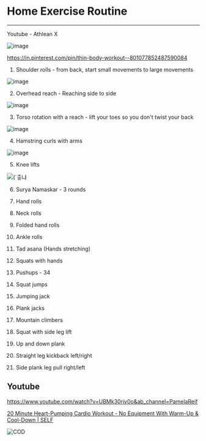# Home Exercise Routine

---

Youtube - Athlean X

![image](media/Exercise-Stretching_Home-Exercise-Routine-image1.jpg)

<https://in.pinterest.com/pin/thin-body-workout--801077852487590084>

1. Shoulder rolls - from back, start small movements to large movements

![image](media/Exercise-Stretching_Home-Exercise-Routine-image2.png)

2. Overhead reach - Reaching side to side

![image](media/Exercise-Stretching_Home-Exercise-Routine-image3.png)

3. Torso rotation with a reach - lift your toes so you don't twist your back

![image](media/Exercise-Stretching_Home-Exercise-Routine-image4.png)

4. Hamstring curls with arms

![image](media/Exercise-Stretching_Home-Exercise-Routine-image5.png)

5. Knee lifts

![(`츻냐 ](media/Exercise-Stretching_Home-Exercise-Routine-image6.png)

6. Surya Namaskar - 3 rounds

7. Hand rolls

8. Neck rolls

9. Folded hand rolls

10. Ankle rolls

11. Tad asana (Hands stretching)

12. Squats with hands

13. Pushups - 34

14. Squat jumps

15. Jumping jack

16. Plank jacks

17. Mountain climbers

18. Squat with side leg lift

19. Up and down plank

20. Straight leg kickback left/right

21. Side plank leg pull right/left

## Youtube

<https://www.youtube.com/watch?v=UBMk30rjy0o&ab_channel=PamelaReif>

[20 Minute Heart-Pumping Cardio Workout - No Equipment With Warm-Up & Cool-Down | SELF](http://youtube.com/watch?v=vncKnAPhgtg&ab_channel=SELF)

![COD ](media/Exercise-Stretching_Home-Exercise-Routine-image7.jpg)
